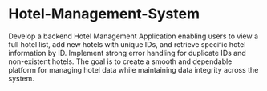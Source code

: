 # Hotel-Management-System
Develop a backend Hotel Management Application enabling users to view a full hotel list, add new hotels with unique IDs, and retrieve specific hotel information by ID. Implement strong error handling for duplicate IDs and non-existent hotels. The goal is to create a smooth and dependable platform for managing hotel data while maintaining data integrity across the system.
